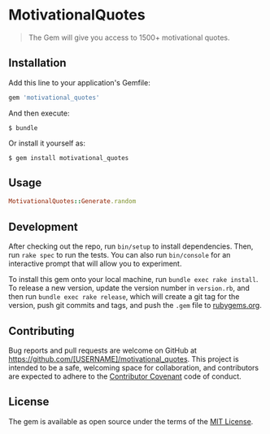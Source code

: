 # MotivationalQuotes

> The Gem will give you access to 1500+ motivational quotes.

## Installation

Add this line to your application's Gemfile:

```ruby
gem 'motivational_quotes'
```

And then execute:

    $ bundle

Or install it yourself as:

    $ gem install motivational_quotes

## Usage
```ruby
MotivationalQuotes::Generate.random
```

## Development

After checking out the repo, run `bin/setup` to install dependencies. Then, run `rake spec` to run the tests. You can also run `bin/console` for an interactive prompt that will allow you to experiment.

To install this gem onto your local machine, run `bundle exec rake install`. To release a new version, update the version number in `version.rb`, and then run `bundle exec rake release`, which will create a git tag for the version, push git commits and tags, and push the `.gem` file to [rubygems.org](https://rubygems.org).

## Contributing

Bug reports and pull requests are welcome on GitHub at https://github.com/[USERNAME]/motivational_quotes. This project is intended to be a safe, welcoming space for collaboration, and contributors are expected to adhere to the [Contributor Covenant](http://contributor-covenant.org) code of conduct.


## License

The gem is available as open source under the terms of the [MIT License](http://opensource.org/licenses/MIT).

